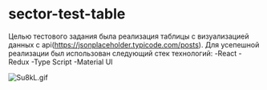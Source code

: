 # sector-test-table
Целью тестового задания была реализация таблицы с визуализацией данных с api(https://jsonplaceholder.typicode.com/posts). Для усепешной реализации был использован следующий стек технологий: 
     -React
     -Redux
     -Type Script
     -Material UI

<img src="[https://s12.gifyu.com/images/Su8kL.gif](https://imgflip.com/gif/7u0xtw)https://imgflip.com/gif/7u0xtw" alt="Su8kL.gif" border="0" />
